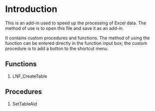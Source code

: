 # Introduction

This is an add-in used to speed up the processing of Excel data. The method of use is to open this file and save it as an add-in.

It contains custom procedures and functions. The method of using the function can be entered directly in the function input box; the custom procedure is to add a button to the shortcut menu.

## Functions

1. LNF_CreateTable

## Procedures

1. SetTableAid